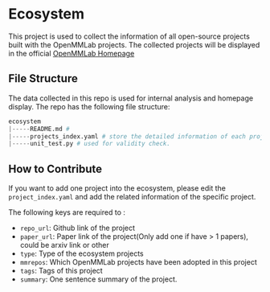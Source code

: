 # Ecosystem
This project is used to collect the information of all open-source projects built with the OpenMMLab projects. The collected projects will be displayed in the official [OpenMMLab Homepage](https://openmmlab.com/codebase/ecosystem)

## File Structure
The data collected in this repo is used for internal analysis and homepage display. The repo has the following file structure:

```python
ecosystem
|-----README.md #
|-----projects_index.yaml # store the detailed information of each project
|-----unit_test.py # used for validity check.
```

## How to Contribute
If you want to add one project into the ecosystem, please edit the `project_index.yaml` and add the related information of the specific project.

The following keys are required to :
- `repo_url`: Github link of the project
- `paper_url`: Paper link of the project(Only add one if have > 1 papers), could be arxiv link or other
- `type`: Type of the ecosystem projects
- `mmrepos`: Which OpenMMLab projects have been adopted in this project
- `tags`: Tags of this project
- `summary`: One sentence summary of the project.